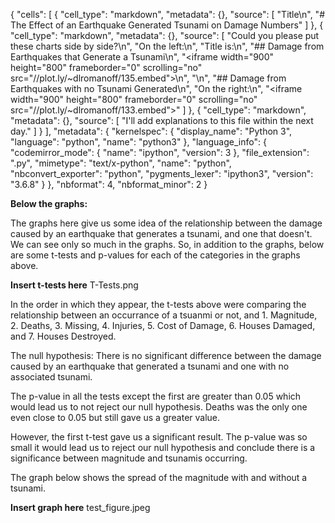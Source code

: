 {
 "cells": [
  {
   "cell_type": "markdown",
   "metadata": {},
   "source": [
    "Title\n",
    "# The Effect of an Earthquake Generated Tsunami on Damage Numbers"
   ]
  },
  {
   "cell_type": "markdown",
   "metadata": {},
   "source": [
    "Could you please put these charts side by side?\n",
    "On the left:\n",
    "Title is:\n",
    "## Damage from Earthquakes that Generate a Tsunami\n",
    "<iframe width=\"900\" height=\"800\" frameborder=\"0\" scrolling=\"no\" src=\"//plot.ly/~dlromanoff/135.embed\"></iframe>\n",
    "\n",
    "## Damage from Earthquakes with no Tsunami Generated\n",
    "On the right:\n",
    "<iframe width=\"900\" height=\"800\" frameborder=\"0\" scrolling=\"no\" src=\"//plot.ly/~dlromanoff/133.embed\"></iframe>"
   ]
  },
  {
   "cell_type": "markdown",
   "metadata": {},
   "source": [
    "I'll add explanations to this file within the next day."
   ]
  }
 ],
 "metadata": {
  "kernelspec": {
   "display_name": "Python 3",
   "language": "python",
   "name": "python3"
  },
  "language_info": {
   "codemirror_mode": {
    "name": "ipython",
    "version": 3
   },
   "file_extension": ".py",
   "mimetype": "text/x-python",
   "name": "python",
   "nbconvert_exporter": "python",
   "pygments_lexer": "ipython3",
   "version": "3.6.8"
  }
 },
 "nbformat": 4,
 "nbformat_minor": 2
}

**Below the graphs:**

The graphs here give us some idea of the relationship between the damage caused by an earthquake that generates a tsunami, and one that doesn't. We can see only so much in the graphs. So, in addition to the graphs, below are some t-tests and p-values for each of the categories in the graphs above.

**Insert t-tests here**
T-Tests.png

In the order in which they appear, the t-tests above were comparing the relationship between an occurrance of a tsuanmi or not, and 1. Magnitude, 2. Deaths, 3. Missing, 4. Injuries, 5. Cost of Damage, 6. Houses Damaged, and 7. Houses Destroyed.

The null hypothesis: There is no significant difference between the damage caused by an earthquake that generated a tsunami and one with no associated tsunami.
 
 The p-value in all the tests except the first are greater than 0.05 which would lead us to not reject our null hypothesis. Deaths was the only one even close to 0.05 but still gave us a greater value.

 However, the first t-test gave us a significant result. The p-value was so small it would lead us to reject our null hypothesis and conclude there is a significance between magnitude and tsunamis occurring.

 The graph below shows the spread of the magnitude with and without a tsunami. 

 **Insert graph here**
 test_figure.jpeg